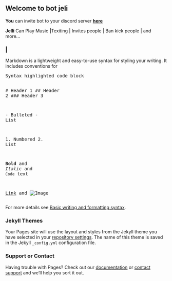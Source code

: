 <h2 dir="auto">Welcome to bot jeli</h2>
<p dir="auto"><strong>You</strong> can invite bot to your discord server <strong><a href="https://discord.com/api/oauth2/authorize?client_id=950077959904059412&amp;permissions=8&amp;scope=bot">here</a></strong></p>
<p dir="auto"><strong>Jelli</strong> Can Play Music <strong>|</strong>Texiting | Invites people | Ban kick people | and more...</p>
<h3 dir="auto"><a id="user-content-mark" class="anchor" href="https://github.com/host-creator/joli-discord-bot/blob/gh-pages/index.md#mark" aria-hidden="true"></a> |</h3>
<p dir="auto">Markdown is a lightweight and easy-to-use syntax for styling your writing. It includes conventions for</p>
<div class="highlight highlight-source-gfm position-relative overflow-auto">
<pre>Syntax highlighted code block

<span class="pl-mh"># Header 1</span>
<span class="pl-mh">## Header 2</span>
<span class="pl-mh">### Header 3</span>

<span class="pl-v">-</span> Bulleted
<span class="pl-v">-</span> List

<span class="pl-v">1.</span> Numbered
<span class="pl-v">2.</span> List

<span class="pl-mb">**Bold**</span> and <span class="pl-mi">_Italic_</span> and <span class="pl-c1">`Code`</span> text

[<span class="pl-e">Link</span>](url) and ![<span class="pl-e">Image</span>](src)</pre>
</div>
<p dir="auto">For more details see&nbsp;<a href="https://docs.github.com/en/github/writing-on-github/getting-started-with-writing-and-formatting-on-github/basic-writing-and-formatting-syntax">Basic writing and formatting syntax</a>.</p>
<h3 dir="auto"><a id="user-content-jekyll-themes" class="anchor" href="https://github.com/host-creator/joli-discord-bot/blob/gh-pages/index.md#jekyll-themes" aria-hidden="true"></a>Jekyll Themes</h3>
<p dir="auto">Your Pages site will use the layout and styles from the Jekyll theme you have selected in your&nbsp;<a href="https://github.com/host-creator/joli-discord-bot/settings/pages">repository settings</a>. The name of this theme is saved in the Jekyll&nbsp;<code>_config.yml</code>&nbsp;configuration file.</p>
<h3 dir="auto"><a id="user-content-support-or-contact" class="anchor" href="https://github.com/host-creator/joli-discord-bot/blob/gh-pages/index.md#support-or-contact" aria-hidden="true"></a>Support or Contact</h3>
<p dir="auto">Having trouble with Pages? Check out our&nbsp;<a href="https://docs.github.com/categories/github-pages-basics/">documentation</a>&nbsp;or&nbsp;<a href="https://support.github.com/contact">contact support</a>&nbsp;and we&rsquo;ll help you sort it out.</p>
<p><strong>&nbsp;</strong></p>
